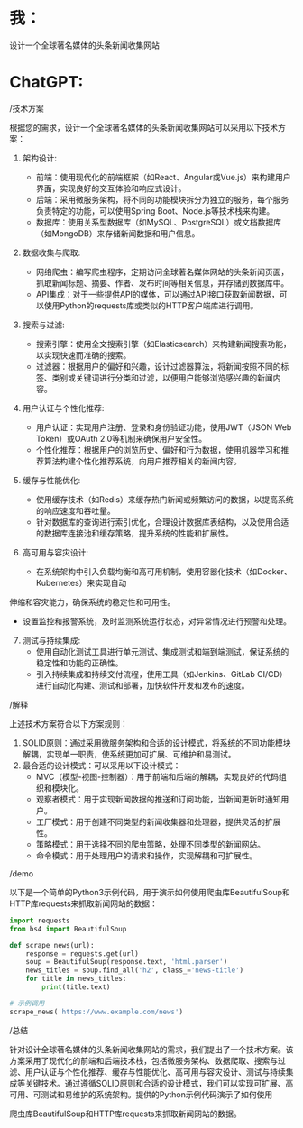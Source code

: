 # 我：
设计一个全球著名媒体的头条新闻收集网站

# ChatGPT:
/技术方案

根据您的需求，设计一个全球著名媒体的头条新闻收集网站可以采用以下技术方案：

1. 架构设计:
   - 前端：使用现代化的前端框架（如React、Angular或Vue.js）来构建用户界面，实现良好的交互体验和响应式设计。
   - 后端：采用微服务架构，将不同的功能模块拆分为独立的服务，每个服务负责特定的功能，可以使用Spring Boot、Node.js等技术栈来构建。
   - 数据库：使用关系型数据库（如MySQL、PostgreSQL）或文档数据库（如MongoDB）来存储新闻数据和用户信息。

2. 数据收集与爬取:
   - 网络爬虫：编写爬虫程序，定期访问全球著名媒体网站的头条新闻页面，抓取新闻标题、摘要、作者、发布时间等相关信息，并存储到数据库中。
   - API集成：对于一些提供API的媒体，可以通过API接口获取新闻数据，可以使用Python的requests库或类似的HTTP客户端库进行调用。

3. 搜索与过滤:
   - 搜索引擎：使用全文搜索引擎（如Elasticsearch）来构建新闻搜索功能，以实现快速而准确的搜索。
   - 过滤器：根据用户的偏好和兴趣，设计过滤器算法，将新闻按照不同的标签、类别或关键词进行分类和过滤，以便用户能够浏览感兴趣的新闻内容。

4. 用户认证与个性化推荐:
   - 用户认证：实现用户注册、登录和身份验证功能，使用JWT（JSON Web Token）或OAuth 2.0等机制来确保用户安全性。
   - 个性化推荐：根据用户的浏览历史、偏好和行为数据，使用机器学习和推荐算法构建个性化推荐系统，向用户推荐相关的新闻内容。

5. 缓存与性能优化:
   - 使用缓存技术（如Redis）来缓存热门新闻或频繁访问的数据，以提高系统的响应速度和吞吐量。
   - 针对数据库的查询进行索引优化，合理设计数据库表结构，以及使用合适的数据库连接池和缓存策略，提升系统的性能和扩展性。

6. 高可用与容灾设计:
   - 在系统架构中引入负载均衡和高可用机制，使用容器化技术（如Docker、Kubernetes）来实现自动

伸缩和容灾能力，确保系统的稳定性和可用性。
   - 设置监控和报警系统，及时监测系统运行状态，对异常情况进行预警和处理。

7. 测试与持续集成:
   - 使用自动化测试工具进行单元测试、集成测试和端到端测试，保证系统的稳定性和功能的正确性。
   - 引入持续集成和持续交付流程，使用工具（如Jenkins、GitLab CI/CD）进行自动化构建、测试和部署，加快软件开发和发布的速度。

/解释

上述技术方案符合以下方案规则：

1. SOLID原则：通过采用微服务架构和合适的设计模式，将系统的不同功能模块解耦，实现单一职责，使系统更加可扩展、可维护和易测试。
2. 最合适的设计模式：可以采用以下设计模式：
   - MVC（模型-视图-控制器）：用于前端和后端的解耦，实现良好的代码组织和模块化。
   - 观察者模式：用于实现新闻数据的推送和订阅功能，当新闻更新时通知用户。
   - 工厂模式：用于创建不同类型的新闻收集器和处理器，提供灵活的扩展性。
   - 策略模式：用于选择不同的爬虫策略，处理不同类型的新闻网站。
   - 命令模式：用于处理用户的请求和操作，实现解耦和可扩展性。

/demo

以下是一个简单的Python3示例代码，用于演示如何使用爬虫库BeautifulSoup和HTTP库requests来抓取新闻网站的数据：

```python
import requests
from bs4 import BeautifulSoup

def scrape_news(url):
    response = requests.get(url)
    soup = BeautifulSoup(response.text, 'html.parser')
    news_titles = soup.find_all('h2', class_='news-title')
    for title in news_titles:
        print(title.text)

# 示例调用
scrape_news('https://www.example.com/news')

```

/总结

针对设计全球著名媒体的头条新闻收集网站的需求，我们提出了一个技术方案。该方案采用了现代化的前端和后端技术栈，包括微服务架构、数据爬取、搜索与过滤、用户认证与个性化推荐、缓存与性能优化、高可用与容灾设计、测试与持续集成等关键技术。通过遵循SOLID原则和合适的设计模式，我们可以实现可扩展、高可用、可测试和易维护的系统架构。提供的Python示例代码演示了如何使用

爬虫库BeautifulSoup和HTTP库requests来抓取新闻网站的数据。
